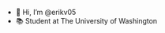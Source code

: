 - 👋 Hi, I’m @erikv05
- 📚 Student at The University of Washington

<!---
erikv05/erikv05 is a ✨ special ✨ repository because its `README.md` (this file) appears on your GitHub profile.
You can click the Preview link to take a look at your changes.
--->
